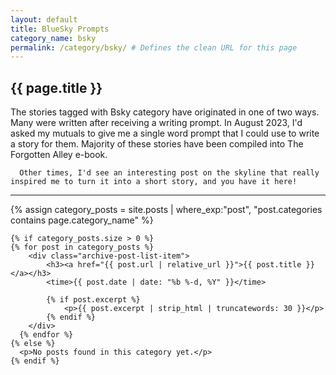 ```yaml
---
layout: default
title: BlueSky Prompts
category_name: bsky
permalink: /category/bsky/ # Defines the clean URL for this page
---
```


<div class="category-page">
    <h2 class="category-title">{{ page.title }}</h2>

  <p class="category-description">
      The stories tagged with Bsky category have originated in one of two ways. Many were written after receiving a writing prompt. In August 2023, I'd asked my mutuals to give me a single word prompt that I could use to write a story for them. Majority of these stories have been compiled into The Forgotten Alley e-book.

      Other times, I'd see an interesting post on the skyline that really inspired me to turn it into a short story, and you have it here!
  </p>

<hr/>
  <div class="posts-list">
    {% assign category_posts = site.posts | where_exp:"post", "post.categories contains page.category_name" %}

    {% if category_posts.size > 0 %}
    {% for post in category_posts %}
        <div class="archive-post-list-item">
            <h3><a href="{{ post.url | relative_url }}">{{ post.title }}</a></h3>
            <time>{{ post.date | date: "%b %-d, %Y" }}</time>

            {% if post.excerpt %}
                <p>{{ post.excerpt | strip_html | truncatewords: 30 }}</p>
            {% endif %}
        </div>
      {% endfor %}
    {% else %}
      <p>No posts found in this category yet.</p>
    {% endif %}
  </div>
</div>
